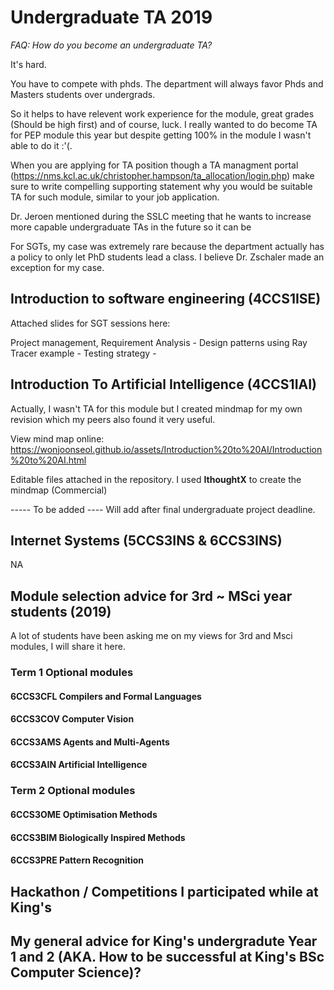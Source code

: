 # Undergraduate TA 2019

*FAQ: How do you become an undergraduate TA?*

It's hard. 

You have to compete with phds. 
The department will always favor Phds and Masters students over undergrads.

So it helps to have relevent work experience for the module, great grades (Should be high first) and of course, luck. I really wanted to do become TA for PEP module this year but despite getting 100% in the module I wasn't able to do it :'(.

When you are applying for TA position though a TA managment portal (https://nms.kcl.ac.uk/christopher.hampson/ta_allocation/login.php) make sure to write compelling supporting statement why you would be suitable TA for such module, similar to your job application.

Dr. Jeroen mentioned during the SSLC meeting that he wants to increase more capable undergraduate TAs in the future so it can be 

For SGTs, my case was extremely rare because the department actually has a policy to only let PhD students lead a class. I believe Dr. Zschaler made an exception for my case.

## Introduction to software engineering (4CCS1ISE)

Attached slides for SGT sessions here:

Project management, Requirement Analysis - 
Design patterns using Ray Tracer example - 
Testing strategy -

## Introduction To Artificial Intelligence (4CCS1IAI)
Actually, I wasn't TA for this module but I created mindmap for my own revision which my peers also found it very useful.

View mind map online:
https://wonjoonseol.github.io/assets/Introduction%20to%20AI/Introduction%20to%20AI.html

Editable files attached in the repository.
I used **IthoughtX** to create the mindmap (Commercial)





----- To be added ----
Will add after final undergraduate project deadline.

## Internet Systems (5CCS3INS & 6CCS3INS)
NA


## Module selection advice for 3rd ~ MSci year students (2019)

A lot of students have been asking me on my views for 3rd and Msci modules,
I will share it here. 

### Term 1 Optional modules
#### 6CCS3CFL Compilers and Formal Languages

#### 6CCS3COV Computer Vision 

#### 6CCS3AMS Agents and Multi-Agents

#### 6CCS3AIN Artificial Intelligence 

### Term 2 Optional modules

#### 6CCS3OME Optimisation Methods

#### 6CCS3BIM Biologically Inspired Methods

#### 6CCS3PRE Pattern Recognition 


## Hackathon / Competitions I participated while at King's


## My general advice for King's undergradute Year 1 and 2 (AKA. How to be successful at King's BSc Computer Science)?
